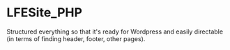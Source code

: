 # LFESite_PHP
Structured everything so that it's ready for Wordpress and easily directable (in terms of finding header, footer, other pages).
